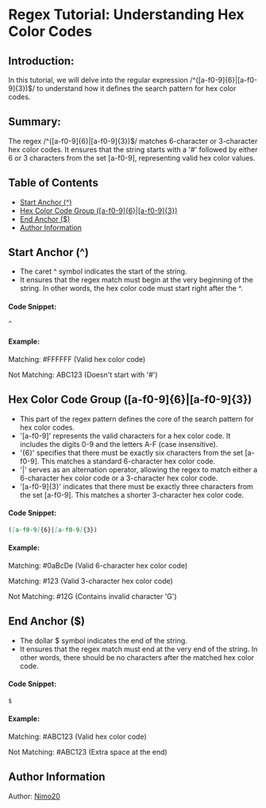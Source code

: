 # Regex Tutorial: Understanding Hex Color Codes

## Introduction:
In this tutorial, we will delve into the regular expression /^([a-f0-9]{6}|[a-f0-9]{3})$/ to understand how it defines the search pattern for hex color codes.

## Summary:

The regex /^([a-f0-9]{6}|[a-f0-9]{3})$/ matches 6-character or 3-character hex color codes. It ensures that the string starts with a '#' followed by either 6 or 3 characters from the set [a-f0-9], representing valid hex color values.

## Table of Contents

- [Start Anchor (^)](#Start-Anchor)
- [Hex Color Code Group ([a-f0-9]{6}|[a-f0-9]{3})](#Hex-Color-Code-Group)
- [End Anchor ($)](#End-Anchor)
- [Author Information](#Author-Information)

## Start Anchor (^)

- The caret ^ symbol indicates the start of the string.
- It ensures that the regex match must begin at the very beginning of the string. In other words, the hex color code must start right after the ^.

#### Code Snippet:

```md
^
```
#### Example:

Matching: #FFFFFF (Valid hex color code)

Not Matching: ABC123 (Doesn't start with '#')

## Hex Color Code Group ([a-f0-9]{6}|[a-f0-9]{3})

- This part of the regex pattern defines the core of the search pattern for hex color codes.
- '[a-f0-9]' represents the valid characters for a hex color code. It includes the digits 0-9 and the letters A-F (case insensitive).
- '{6}' specifies that there must be exactly six characters from the set [a-f0-9]. This matches a standard 6-character hex color code.
- '|' serves as an alternation operator, allowing the regex to match either a 6-character hex color code or a 3-character hex color code.
- '[a-f0-9]{3}' indicates that there must be exactly three characters from the set [a-f0-9]. This matches a shorter 3-character hex color code.

#### Code Snippet:

```md
([a-f0-9]{6}|[a-f0-9]{3})
```
#### Example:

Matching: #0aBcDe (Valid 6-character hex color code)

Matching: #123 (Valid 3-character hex color code)

Not Matching: #12G (Contains invalid character 'G')

## End Anchor ($)

- The dollar $ symbol indicates the end of the string.
- It ensures that the regex match must end at the very end of the string. In other words, there should be no characters after the matched hex color code.

#### Code Snippet:

```md
$
```

#### Example:

Matching: #ABC123 (Valid hex color code)

Not Matching: #ABC123  (Extra space at the end)

## Author Information

Author: [Nimo20](#https://github.com/Nimo20)

